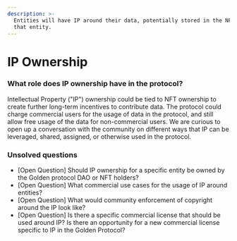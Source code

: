 ```yaml
---
description: >-
  Entities will have IP around their data, potentially stored in the NFT around
  that entity.
---
```


# IP Ownership

### What role does IP ownership have in the protocol?

Intellectual Property ("IP") ownership could be tied to NFT ownership to create further long-term incentives to contribute data. The protocol could charge commercial users for the usage of data in the protocol, and still allow free usage of the data for non-commercial users. We are curious to open up a conversation with the community on different ways that IP can be leveraged, shared, assigned, or otherwise used in the protocol.

### Unsolved questions

* \[Open Question] Should IP ownership for a specific entity be owned by the Golden protocol DAO or NFT holders?
* \[Open Question] What commercial use cases for the usage of IP around entities?
* \[Open Question] What would community enforcement of copyright around the IP look like?
* \[Open Question] Is there a specific commercial license that should be used around IP? Is there an opportunity for a new commercial license specific to IP in the Golden Protocol?
